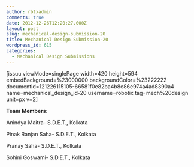 ```yaml
---
author: rbtxadmin
comments: true
date: 2012-12-26T12:20:27.000Z
layout: post
slug: mechanical-design-submission-20
title: Mechanical Design Submission-20
wordpress_id: 615
categories:
  - Mechanical Design Submissions
---
```


[issuu viewMode=singlePage width=420 height=594 embedBackground=%23000000 backgroundColor=%23222222 documentId=121226115105-66581f0e82ba4b8e86e974a4ad8390a4 name=mechanical_design_id-20 username=robotix tag=mech%20design unit=px v=2]

**Team Members:**

Anindya Maitra- S.D.E.T., Kolkata

Pinak Ranjan Saha- S.D.E.T., Kolkata

Pranay Saha- S.D.E.T., Kolkata

Sohini Goswami- S.D.E.T., Kolkata
